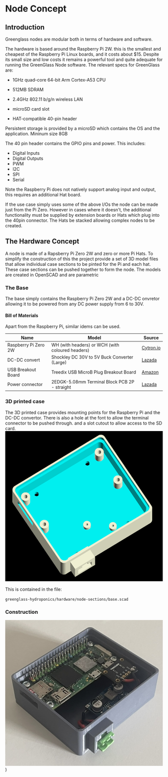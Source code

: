 # Node Concept

## Introduction

Greenglass nodes are modular both in terms of hardware and software.

The hardware is based around the Raspberry Pi 2W. this is the smallest and cheapest of the Raspberry Pi Linux boards, and it costs about $15. Despite its small size and low costs it remains a powerful tool and quite adequate for running the GreenGlass Node software. The relevant specs for GreenGlass are:

- 1GHz quad-core 64-bit Arm Cortex-A53 CPU
- 512MB SDRAM
- 2.4GHz 802.11 b/g/n wireless LAN
- microSD card slot

- HAT-compatible 40-pin header

Persistent storage is provided by a microSD which contains the OS and the application. Mininum size 8GB

The 40 pin header contains the GPIO pins and power. This includes:

- Digital Inputs
- Digital Outputs
- PWM
- I2C
- SPI
- Serial

Note the Raspberry Pi does not natively support analog input and output, this requires an additional Hat board.

If the use case simply uses some of the above I/Os the node can be made just from the Pi Zero.  However in cases where it doesn't, the additional functionality must be supplied by extension boards or Hats which plug into the 40pin connector. The Hats be stacked allowing complex nodes to be created.

## The Hardware Concept

A node is made of a Rapsberry Pi Zero 2W and zero or more Pi Hats. To simplify the construction of this the project provide a set of 3D model files that allow individual case sections to be pinted for the Pi and each hat. These case sections can be pushed  together to form the node. The models are created in OpenSCAD and are parametric 

### The Base

The base simply contains the Raspberry Pi Zero 2W and a DC-DC onvretor allowing it to be powered from any DC power supply from 6 to 30V.

#### Bill of Materials

Apart from the Raspberry Pi, similar idems can be used.

| Name                 | Model                                            | Source                                                       |
| -------------------- | ------------------------------------------------ | ------------------------------------------------------------ |
| Raspberry Pi Zero 2W | WH (with headers) or WCH (with coloured headers) | [Cytron.io](https://th.cytron.io/c-raspberry-pi-main-board/p-raspberry-pi-zero-wh-with-header) |
| DC-DC convert        | Shockley DC 30V to 5V Buck Converter (Large)     | [Lazada](https://www.lazada.co.th/products/i4867844317-s20350357445.html?urlFlag=true&mp=1&tradePath=omItm&tradeOrderId=812206901102042&tradeOrderLineId=812206901202042&spm=spm%3Da2o42.order_details.item_title.1) |
| USB Breakout Board   | Treedix USB MicroB Plug Breakout Board           | [Amazon](https://www.amazon.com/dp/B09W2QHL2P?psc=1&ref=ppx_yo2ov_dt_b_product_details) |
| Power connector      | 2EDGK-5.08mm Terminal Block PCB 2P - straight    | [Lazada](https://www.lazada.co.th/products/i4904817251-s20671329968.html?urlFlag=true&mp=1&tradePath=omItm&tradeOrderId=821968396002042&tradeOrderLineId=821968396102042&spm=spm%3Da2o42.order_details.item_title.1) |



### 3D printed case

The 3D printed case provides mounting points for the Raspberry Pi and the DC-DC convertor. There is also a hole at the font to allow the terminal connector to be pushed through. and a slot cutout to allow access to the SD card.![](images/node-base-model.png)

This is contained in the file: 

`greenglass-hydroponics/hardware/node-sections/base.scad`



### Construction


![](images/node-base.png))











